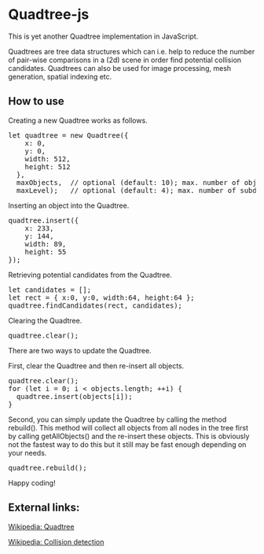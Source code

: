 # Quadtree-js

This is yet another Quadtree implementation in JavaScript.

Quadtrees are tree data structures which can i.e. help to reduce the number of pair-wise comparisons in a (2d) scene in order find potential collision candidates. Quadtrees can also be used for image processing, mesh generation, spatial indexing etc.

## How to use

Creating a new Quadtree works as follows.
<pre>
let quadtree = new Quadtree({
    x: 0,
    y: 0,
    width: 512,
    height: 512
  },
  maxObjects,  // optional (default: 10); max. number of objects that can be stored in a node before it will be subdivided
  maxLevel);   // optional (default: 4); max. number of subdivisions per node
</pre>


Inserting an object into the Quadtree.
<pre>
quadtree.insert({
	x: 233,
	y: 144,
	width: 89,
	height: 55
});
</pre>

Retrieving potential candidates from the Quadtree.
<pre>
let candidates = [];
let rect = { x:0, y:0, width:64, height:64 };
quadtree.findCandidates(rect, candidates);
</pre>

Clearing the Quadtree.
<pre>
quadtree.clear();
</pre>

There are two ways to update the Quadtree.

First, clear the Quadtree and then re-insert all objects.
<pre>
quadtree.clear();
for (let i = 0; i < objects.length; ++i) {
  quadtree.insert(objects[i]);
}
</pre>

Second, you can simply update the Quadtree by calling the method rebuild(). This method will collect all objects from all nodes in the tree first by calling getAllObjects() and the re-insert these objects. This is obviously not the fastest way to do this but it still may be fast enough depending on your needs.
<pre>
quadtree.rebuild();
</pre>

Happy coding!

## External links:
[Wikipedia: Quadtree](https://en.wikipedia.org/wiki/Quadtree)

[Wikipedia: Collision detection](https://en.wikipedia.org/wiki/Collision_detection)
